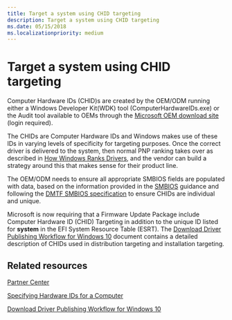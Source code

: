 ```yaml
---
title: Target a system using CHID targeting
description: Target a system using CHID targeting
ms.date: 05/15/2018
ms.localizationpriority: medium
---
```


# Target a system using CHID targeting

Computer Hardware IDs (CHID)s are created by the OEM/ODM running either a Windows Developer Kit(WDK) tool (ComputerHardwareIDs.exe) or the Audit tool available to OEMs through the [Microsoft OEM download site](https://www.microsoftoem.com) (login required).

The CHIDs are Computer Hardware IDs and Windows makes use of these IDs in varying levels of specificity for targeting purposes. Once the correct driver is delivered to the system, then normal PNP ranking takes over as described in [How Windows Ranks Drivers](https://docs.microsoft.com/windows-hardware/drivers/install/how-setup-ranks-drivers--windows-vista-and-later-), and the vendor can build a strategy around this that makes sense for their product line.

The OEM/ODM needs to ensure all appropriate SMBIOS fields are populated with data, based on the information provided in the [SMBIOS](smbios.md) guidance and following the [DMTF SMBIOS specification](https://www.dmtf.org/standards/smbios) to ensure CHIDs are individual and unique.

Microsoft is now requiring that a Firmware Update Package include Computer Hardware ID (CHID) Targeting in addition to the unique ID listed for **system** in the EFI System Resource Table (ESRT). The [Download Driver Publishing Workflow for Windows 10](http://download.microsoft.com/download/B/A/8/BA89DCE0-DB25-4425-9EFF-1037E0BA06F9/windows10_driver_publishing_workflow.docx) document contains a detailed description of CHIDs used in distribution targeting and installation targeting.

## Related resources

[Partner Center](https://docs.microsoft.com/windows-hardware/drivers/dashboard)

[Specifying Hardware IDs for a Computer](https://docs.microsoft.com/windows-hardware/drivers/install/specifying-hardware-ids-for-a-computer)

[Download Driver Publishing Workflow for Windows 10](http://download.microsoft.com/download/B/A/8/BA89DCE0-DB25-4425-9EFF-1037E0BA06F9/windows10_driver_publishing_workflow.docx)
